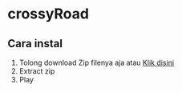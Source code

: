 # crossyRoad
## Cara instal
1. Tolong download Zip filenya aja atau [Klik disini](https://github.com/zidanzett/crossyRoad/raw/main/crossyRoad.zip)
2. Extract zip
3. Play
